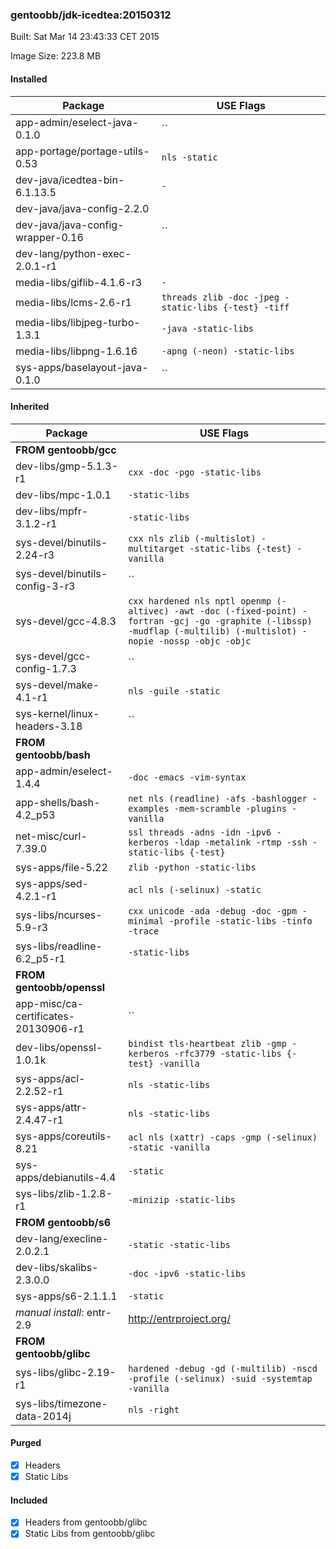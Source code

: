 ### gentoobb/jdk-icedtea:20150312
Built: Sat Mar 14 23:43:33 CET 2015

Image Size: 223.8 MB
#### Installed
Package | USE Flags
--------|----------
app-admin/eselect-java-0.1.0 | ``
app-portage/portage-utils-0.53 | `nls -static`
dev-java/icedtea-bin-6.1.13.5 | `-`
dev-java/java-config-2.2.0 | ` `
dev-java/java-config-wrapper-0.16 | ``
dev-lang/python-exec-2.0.1-r1 | ` `
media-libs/giflib-4.1.6-r3 | `-`
media-libs/lcms-2.6-r1 | `threads zlib -doc -jpeg -static-libs {-test} -tiff`
media-libs/libjpeg-turbo-1.3.1 | `-java -static-libs`
media-libs/libpng-1.6.16 | `-apng (-neon) -static-libs`
sys-apps/baselayout-java-0.1.0 | ``
#### Inherited
Package | USE Flags
--------|----------
**FROM gentoobb/gcc** |
dev-libs/gmp-5.1.3-r1 | `cxx -doc -pgo -static-libs`
dev-libs/mpc-1.0.1 | `-static-libs`
dev-libs/mpfr-3.1.2-r1 | `-static-libs`
sys-devel/binutils-2.24-r3 | `cxx nls zlib (-multislot) -multitarget -static-libs {-test} -vanilla`
sys-devel/binutils-config-3-r3 | ``
sys-devel/gcc-4.8.3 | `cxx hardened nls nptl openmp (-altivec) -awt -doc (-fixed-point) -fortran -gcj -go -graphite (-libssp) -mudflap (-multilib) (-multislot) -nopie -nossp -objc -objc`
sys-devel/gcc-config-1.7.3 | ``
sys-devel/make-4.1-r1 | `nls -guile -static`
sys-kernel/linux-headers-3.18 | ``
**FROM gentoobb/bash** |
app-admin/eselect-1.4.4 | `-doc -emacs -vim-syntax`
app-shells/bash-4.2_p53 | `net nls (readline) -afs -bashlogger -examples -mem-scramble -plugins -vanilla`
net-misc/curl-7.39.0 | `ssl threads -adns -idn -ipv6 -kerberos -ldap -metalink -rtmp -ssh -static-libs {-test}`
sys-apps/file-5.22 | `zlib -python -static-libs`
sys-apps/sed-4.2.1-r1 | `acl nls (-selinux) -static`
sys-libs/ncurses-5.9-r3 | `cxx unicode -ada -debug -doc -gpm -minimal -profile -static-libs -tinfo -trace`
sys-libs/readline-6.2_p5-r1 | `-static-libs`
**FROM gentoobb/openssl** |
app-misc/ca-certificates-20130906-r1 | ``
dev-libs/openssl-1.0.1k | `bindist tls-heartbeat zlib -gmp -kerberos -rfc3779 -static-libs {-test} -vanilla`
sys-apps/acl-2.2.52-r1 | `nls -static-libs`
sys-apps/attr-2.4.47-r1 | `nls -static-libs`
sys-apps/coreutils-8.21 | `acl nls (xattr) -caps -gmp (-selinux) -static -vanilla`
sys-apps/debianutils-4.4 | `-static`
sys-libs/zlib-1.2.8-r1 | `-minizip -static-libs`
**FROM gentoobb/s6** |
dev-lang/execline-2.0.2.1 | `-static -static-libs`
dev-libs/skalibs-2.3.0.0 | `-doc -ipv6 -static-libs`
sys-apps/s6-2.1.1.1 | `-static`
*manual install*: entr-2.9 | http://entrproject.org/
**FROM gentoobb/glibc** |
sys-libs/glibc-2.19-r1 | `hardened -debug -gd (-multilib) -nscd -profile (-selinux) -suid -systemtap -vanilla`
sys-libs/timezone-data-2014j | `nls -right`
#### Purged
- [x] Headers
- [x] Static Libs

#### Included
- [x] Headers from gentoobb/glibc
- [x] Static Libs from gentoobb/glibc
